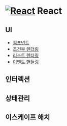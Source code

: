 # [![React](https://skillicons.dev/icons?i=react)](https://skillicons.dev) React

## UI
 - [컴포넌트]()
 - [조건부 렌더링]()
 - [리스트 렌더링]()
 - [이벤트 핸들링]()

## 인터렉션

## 상태관리

## 이스케이프 해치
